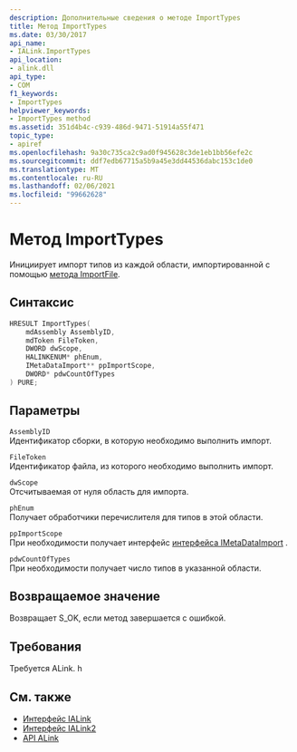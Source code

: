 ```yaml
---
description: Дополнительные сведения о методе ImportTypes
title: Метод ImportTypes
ms.date: 03/30/2017
api_name:
- IALink.ImportTypes
api_location:
- alink.dll
api_type:
- COM
f1_keywords:
- ImportTypes
helpviewer_keywords:
- ImportTypes method
ms.assetid: 351d4b4c-c939-486d-9471-51914a55f471
topic_type:
- apiref
ms.openlocfilehash: 9a30c735ca2c9ad0f945628c3de1eb1bb56efe2c
ms.sourcegitcommit: ddf7edb67715a5b9a45e3dd44536dabc153c1de0
ms.translationtype: MT
ms.contentlocale: ru-RU
ms.lasthandoff: 02/06/2021
ms.locfileid: "99662628"
---
```

# <a name="importtypes-method"></a>Метод ImportTypes

Инициирует импорт типов из каждой области, импортированной с помощью [метода ImportFile](importfile-method.md).  
  
## <a name="syntax"></a>Синтаксис  
  
```cpp  
HRESULT ImportTypes(  
    mdAssembly AssemblyID,  
    mdToken FileToken,  
    DWORD dwScope,  
    HALINKENUM* phEnum,  
    IMetaDataImport** ppImportScope,  
    DWORD* pdwCountOfTypes  
) PURE;  
```  
  
## <a name="parameters"></a>Параметры  

 `AssemblyID`  
 Идентификатор сборки, в которую необходимо выполнить импорт.  
  
 `FileToken`  
 Идентификатор файла, из которого необходимо выполнить импорт.  
  
 `dwScope`  
 Отсчитываемая от нуля область для импорта.  
  
 `phEnum`  
 Получает обработчики перечислителя для типов в этой области.  
  
 `ppImportScope`  
 При необходимости получает интерфейс [интерфейса IMetaDataImport](../metadata/imetadataimport-interface.md) .  
  
 `pdwCountOfTypes`  
 При необходимости получает число типов в указанной области.  
  
## <a name="return-value"></a>Возвращаемое значение  

 Возвращает S_OK, если метод завершается с ошибкой.  
  
## <a name="requirements"></a>Требования  

 Требуется ALink. h  
  
## <a name="see-also"></a>См. также

- [Интерфейс IALink](ialink-interface.md)
- [Интерфейс IALink2](ialink2-interface.md)
- [API ALink](index.md)
